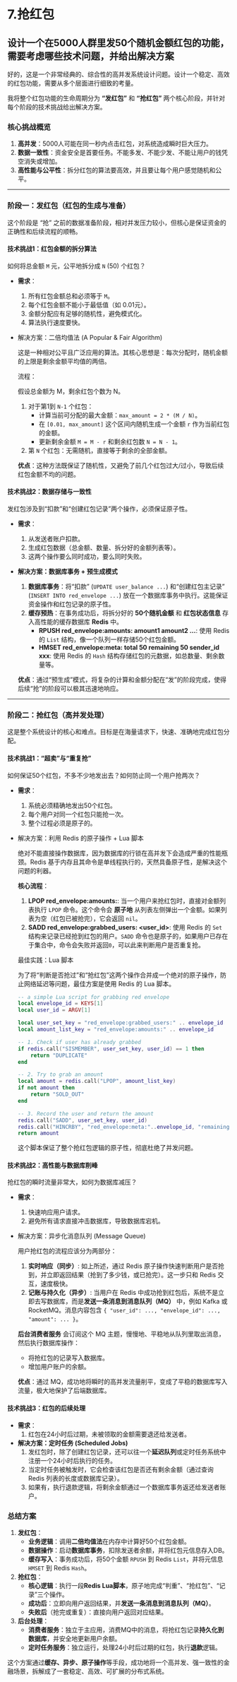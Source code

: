 # 7.抢红包

## 设计一个在5000人群里发50个随机金额红包的功能，需要考虑哪些技术问题，并给出解决方案



好的，这是一个非常经典的、综合性的高并发系统设计问题。设计一个稳定、高效的红包功能，需要从多个层面进行细致的考量。

我将整个红包功能的生命周期分为 **“发红包”** 和 **“抢红包”** 两个核心阶段，并针对每个阶段的技术挑战给出解决方案。



### 核心挑战概览

1. **高并发**：5000人可能在同一秒内点击红包，对系统造成瞬时巨大压力。
2. **数据一致性**：资金安全是首要任务。不能多发、不能少发、不能让用户的钱凭空消失或增加。
3. **高性能与公平性**：拆分红包的算法要高效，并且要让每个用户感觉随机和公平。

------



### 阶段一：发红包（红包的生成与准备）



这个阶段是 “抢” 之前的数据准备阶段，相对并发压力较小，但核心是保证资金的正确性和后续流程的顺畅。

#### 技术挑战1：红包金额的拆分算法

如何将总金额 `M` 元，公平地拆分成 `N` (50) 个红包？

- **需求**：

  1. 所有红包金额总和必须等于 `M`。
  2. 每个红包金额不能小于最低值（如 0.01元）。
  3. 金额分配应有足够的随机性，避免模式化。
  4. 算法执行速度要快。

- 解决方案：二倍均值法 (A Popular & Fair Algorithm)

  这是一种相对公平且广泛应用的算法。其核心思想是：每次分配时，随机金额的上限是剩余金额平均值的两倍。

  流程：

  假设总金额为 M，剩余红包个数为 N。

  1. 对于第1到 `N-1` 个红包：
     - 计算当前可分配的最大金额：`max_amount = 2 * (M / N)`。
     - 在 `[0.01, max_amount]` 这个区间内随机生成一个金额 `r` 作为当前红包的金额。
     - 更新剩余金额 `M = M - r` 和剩余红包数 `N = N - 1`。
  2. 第 `N` 个红包：无需随机，直接等于剩余的全部金额。

  **优点**：这种方法既保证了随机性，又避免了前几个红包过大/过小，导致后续红包金额不均的问题。



#### 技术挑战2：数据存储与一致性

发红包涉及到“扣款”和“创建红包记录”两个操作，必须保证原子性。

- **需求**：

  1. 从发送者账户扣款。
  2. 生成红包数据（总金额、数量、拆分好的金额列表等）。
  3. 这两个操作要么同时成功，要么同时失败。

- **解决方案：数据库事务 + 预生成模式**

  1. **数据库事务**：将“扣款” (`UPDATE user_balance ...`) 和“创建红包主记录” (`INSERT INTO red_envelope ...`) 放在一个数据库事务中执行。这能保证资金操作和红包记录的原子性。
  2. **缓存预热**：在事务成功后，将拆分好的 **50个随机金额** 和 **红包状态信息** 存入高性能的缓存数据库 **Redis** 中。
     - **RPUSH red_envelope:amounts:<id> amount1 amount2 ...**: 使用 Redis 的 `List` 结构，像一个队列一样存储50个红包金额。
     - **HMSET red_envelope:meta:<id> total 50 remaining 50 sender_id xxx**: 使用 Redis 的 `Hash` 结构存储红包的元数据，如总数量、剩余数量等。

  **优点**：通过“预生成”模式，将复杂的计算和金额分配在“发”的阶段完成，使得后续“抢”的阶段可以极其迅速地响应。

------



### 阶段二：抢红包（高并发处理）

这是整个系统设计的核心和难点。目标是在海量请求下，快速、准确地完成红包分配。

#### 技术挑战1：“超卖”与“重复抢”

如何保证50个红包，不多不少地发出去？如何防止同一个用户抢两次？

- **需求**：

  1. 系统必须精确地发出50个红包。
  2. 每个用户对同一个红包只能抢一次。
  3. 整个过程必须是原子的。

- 解决方案：利用 Redis 的原子操作 + Lua 脚本

  绝对不能直接操作数据库，因为数据库的行锁在高并发下会造成严重的性能瓶颈。Redis 基于内存且其命令是单线程执行的，天然具备原子性，是解决这个问题的利器。

  **核心流程**：

  1. **LPOP red_envelope:amounts:<id>**: 当一个用户来抢红包时，直接对金额列表执行 `LPOP` 命令。这个命令会 **原子地** 从列表左侧弹出一个金额。如果列表为空（红包已被抢完），它会返回 `nil`。
  2. **SADD red_envelope:grabbed_users:<id> <user_id>**: 使用 Redis 的 `Set` 结构来记录已经抢到红包的用户。`SADD` 命令也是原子的，如果用户已存在于集合中，命令会失败并返回`0`，可以此来判断用户是否重复抢。

  最佳实践：Lua 脚本

  为了将“判断是否抢过”和“抢红包”这两个操作合并成一个绝对的原子操作，防止网络延迟等问题，最佳方案是使用 Redis 的 Lua 脚本。

  ```lua
  -- a simple Lua script for grabbing red envelope
  local envelope_id = KEYS[1]
  local user_id = ARGV[1]
  
  local user_set_key = "red_envelope:grabbed_users:" .. envelope_id
  local amount_list_key = "red_envelope:amounts:" .. envelope_id
  
  -- 1. Check if user has already grabbed
  if redis.call("SISMEMBER", user_set_key, user_id) == 1 then
      return "DUPLICATE"
  end
  
  -- 2. Try to grab an amount
  local amount = redis.call("LPOP", amount_list_key)
  if not amount then
      return "SOLD_OUT"
  end
  
  -- 3. Record the user and return the amount
  redis.call("SADD", user_set_key, user_id)
  redis.call("HINCRBY", "red_envelope:meta:"..envelope_id, "remaining", -1)
  return amount
  ```

  这个脚本保证了整个抢红包逻辑的原子性，彻底杜绝了并发问题。



#### 技术挑战2：高性能与数据库削峰

抢红包的瞬时流量非常大，如何为数据库减压？

- **需求**：

  1. 快速响应用户请求。
  2. 避免所有请求直接冲击数据库，导致数据库宕机。

- 解决方案：异步化消息队列 (Message Queue)

  用户抢红包的流程应该分为两部分：

  1. **实时响应（同步）**: 如上所述，通过 Redis 原子操作快速判断用户是否抢到，并立即返回结果（抢到了多少钱，或已抢完）。这一步只和 Redis 交互，速度极快。
  2. **记账与持久化（异步）**: 当用户在 Redis 中成功抢到红包后，系统不是立即去写数据库，而是**发送一条消息到消息队列（MQ）** 中，例如 Kafka 或 RocketMQ。消息内容包含 `{ "user_id": ..., "envelope_id": ..., "amount": ... }`。

  **后台消费者服务** 会订阅这个 MQ 主题，慢慢地、平稳地从队列里取出消息，然后执行数据库操作：

  - 将抢红包的记录写入数据库。
  - 增加用户账户的余额。

  **优点**：通过 MQ，成功地将瞬时的高并发流量削平，变成了平稳的数据库写入流量，极大地保护了后端数据库。



#### 技术挑战3：红包的后续处理

- **需求**：
  1. 红包在24小时后过期，未被领取的金额需要退还给发送者。
- **解决方案：定时任务 (Scheduled Jobs)**
  1. 发红包时，除了创建红包记录，还可以往一个**延迟队列**或定时任务系统中注册一个24小时后执行的任务。
  2. 当定时任务被触发时，它会检查该红包是否还有剩余金额（通过查询 Redis 列表的长度或数据库记录）。
  3. 如果有，执行退款逻辑，将剩余金额通过一个数据库事务返还给发送者账户。



### 总结方案

1. **发红包**：
   - **业务逻辑**：调用**二倍均值法**在内存中计算好50个红包金额。
   - **数据操作**：启动**数据库事务**，扣除发送者余额，并将红包元信息存入DB。
   - **缓存写入**：事务成功后，将50个金额 `RPUSH` 到 Redis `List`，并将元信息 `HMSET` 到 Redis `Hash`。
2. **抢红包**：
   - **核心逻辑**：执行一段**Redis Lua脚本**，原子地完成“判重”、“抢红包”、“记录”三个操作。
   - **成功后**：立即向用户返回结果，并**发送一条消息到消息队列（MQ）**。
   - **失败后**（抢完或重复）：直接向用户返回对应结果。
3. **后台处理**：
   - **消费者服务**：独立于主应用，消费MQ中的消息，将抢红包记录**持久化到数据库**，并安全地更新用户余额。
   - **定时任务服务**：独立运行，处理24小时后过期的红包，执行**退款**逻辑。

这个方案通过**缓存、异步、原子操作**等手段，成功地将一个高并发、强一致性的金融场景，拆解成了一套稳定、高效、可扩展的分布式系统。
